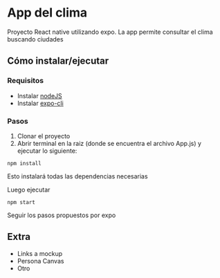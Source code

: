 # App del clima

Proyecto React native utilizando expo. La app permite consultar el clima buscando ciudades

## Cómo instalar/ejecutar

### Requisitos
- Instalar [nodeJS](https://nodejs.org)
- Instalar [expo-cli](https://docs.expo.dev/)

### Pasos

1. Clonar el proyecto
2. Abrir terminal en la raiz (donde se encuentra el archivo App.js) y ejecutar lo siguiente:

`npm install`

Esto instalará todas las dependencias necesarias

Luego ejecutar

`npm start`

Seguir los pasos propuestos por expo


## Extra

- Links a mockup
- Persona Canvas
- Otro